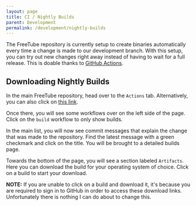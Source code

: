 ```yaml
---
layout: page
title: CI / Nightly Builds
parent: Development
permalink: /development/nightly-builds
---
```


The FreeTube repository is currently setup to create binaries automatically every time a change is made to our development branch. With this setup, you can try out new changes right away instead of having to wait for a full release. This is doable thanks to [GitHub Actions](https://github.com/features/actions).

## Downloading Nightly Builds

In the main FreeTube repository, head over to the `Actions` tab. Alternatively, you can also click on [this link](https://github.com/FreeTubeApp/FreeTube/actions).

Once there, you will see some workflows over on the left side of the page. Click on the `build` workflow to only show builds.

In the main list, you will now see commit messages that explain the change that was made to the repository. Find the latest message with a green checkmark and click on the title. You will be brought to a detailed builds page.

Towards the bottom of the page, you will see a section labeled `Artifacts`. Here you can download the build for your operating system of choice. Click on a build to start your download.

**NOTE:** If you are unable to click on a build and download it, it's because you are required to sign in to GitHub in order to access these download links. Unfortunately there is nothing I can do about to change this.
